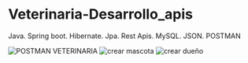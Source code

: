 # Veterinaria-Desarrollo_apis
Java. Spring boot. Hibernate. Jpa. Rest Apis. MySQL. JSON. POSTMAN




![POSTMAN VETERINARIA](https://github.com/cracka07/Veterinaria-Desarrollo_apis/assets/39442992/c59dcbbc-e0e6-496c-8c80-c27b02678b78)
![crear mascota](https://github.com/cracka07/Veterinaria-Desarrollo_apis/assets/39442992/6263fa2c-2d78-4fc1-b221-f5f9edddb26a)
![crear dueño](https://github.com/cracka07/Veterinaria-Desarrollo_apis/assets/39442992/6b8975ab-b2d6-4f32-b6a0-ffedf52f499c)
